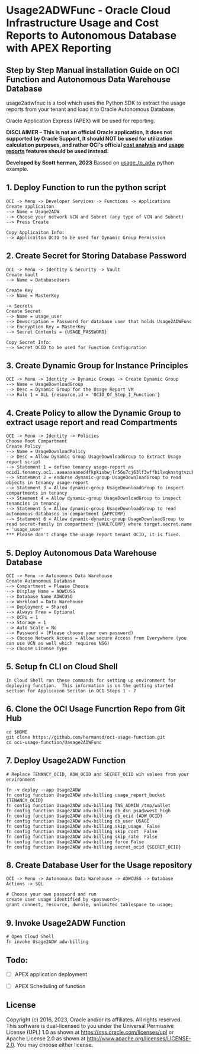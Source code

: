 # Usage2ADWFunc - Oracle Cloud Infrastructure Usage and Cost Reports to Autonomous Database with APEX Reporting

## Step by Step Manual installation Guide on OCI Function and Autonomous Data Warehouse Database
usage2adwfnuc is a tool which uses the Python SDK to extract the usage reports from your tenant and load it to Oracle Autonomous Database.

Oracle Application Express (APEX) will be used for reporting.  

**DISCLAIMER – This is not an official Oracle application,  It does not supported by Oracle Support, It should NOT be used for utilization calculation purposes, and rather OCI's official 
[cost analysis](https://docs.oracle.com/en-us/iaas/Content/Billing/Concepts/costanalysisoverview.htm) 
and [usage reports](https://docs.oracle.com/en-us/iaas/Content/Billing/Concepts/usagereportsoverview.htm) features should be used instead.**

**Developed by Scott herman, 2023**  Bassed on [usage_to_adw](https://github.com/oracle/oci-python-sdk/tree/master/examples/usage_reports_to_adw) python example.

## 1. Deploy Function to run the python script

```
OCI -> Menu -> Developer Services -> Functions -> Applications
Create applicaiton
--> Name = Usage2ADW
--> Choose your network VCN and Subnet (any type of VCN and Subnet)
--> Press Create

Copy Applicaiton Info:
--> Applicaiton OCID to be used for Dynamic Group Permission

```

## 2. Create Secret for Storing Database Password

```
OCI -> Menu -> Identity & Security -> Vault
Create Vault
--> Name = DatabaseUsers

Create Key
--> Name = MasterKey

-> Secrets
Create Secret
--> Name = usage_user
--> Dewscription = Password for database user that holds Usage2ADWFunc
--> Encryption Key = MasterKey
--> Secret Contents = {USAGE_PASSWORD}

Copy Secret Info:
--> Secret OCID to be used for Function Configuration
```

## 3. Create Dynamic Group for Instance Principles

```
OCI -> Menu -> Identity -> Dynamic Groups -> Create Dynamic Group
--> Name = UsageDownloadGroup 
--> Desc = Dynamic Group for the Usage Report VM
--> Rule 1 = ALL {resource.id = 'OCID_Of_Step_1_Function'}
```

## 4. Create Policy to allow the Dynamic Group to extract usage report and read Compartments

```
OCI -> Menu -> Identity -> Policies
Choose Root Compartment
Create Policy
--> Name = UsageDownloadPolicy
--> Desc = Allow Dynamic Group UsageDownloadGroup to Extract Usage report script
--> Statement 1 = define tenancy usage-report as ocid1.tenancy.oc1..aaaaaaaaned4fkpkisbwjlr56u7cj63lf3wffbilvqknstgtvzub7vhqkggq
--> Statement 2 = endorse dynamic-group UsageDownloadGroup to read objects in tenancy usage-report
--> Statement 3 = Allow dynamic-group UsageDownloadGroup to inspect compartments in tenancy
--> Staement 4 = Allow dynamic-group UsageDownloadGroup to inspect tenancies in tenancy
--> Statement 5 = Allow dynamic-group UsageDownloadGroup to read autonomous-databases in compartment {APPCOMP}
--> Statement 6 = Allow dynamic-dynamic-group UsageDownloadGroup to read secret-family in compartment {VAULTCOMP} where target.secret.name = 'usage_user'
*** Please don't change the usage report tenant OCID, it is fixed.
```

## 5. Deploy Autonomous Data Warehouse Database

```
OCI -> Menu -> Autonomous Data Warehouse
Create Autonomous Database
--> Compartment = Please Choose
--> Display Name = ADWCUSG
--> Database Name ADWCUSG
--> Workload = Data Warehouse
--> Deployment = Shared
--> Always Free = Optional
--> OCPU = 1
--> Storage = 1
--> Auto Scale = No
--> Password = (Please choose your own password)
--> Choose Network Access = Allow secure Access from Everywhere (you can use VCN as well which requires NSG)
--> Choose License Type
```

## 5. Setup fn CLI on Cloud Shell

```
In Cloud Shell run these commands for setting up environment for deploying function.  This information is on the getting started section for Applicaion Seciton in OCI Steps 1 - 7
```

## 6. Clone the OCI Usage Funcrtion Repo from Git Hub
  
```
cd $HOME
git clone https://github.com/hermansd/oci-usage-function.git
cd oci-usage-function/Uasage2ADWFunc
```

## 7. Deploy Usage2ADW Function
```
# Replace TENANCY_OCID, ADW_OCID and SECRET_OCID wih values from your environment

fn -v deploy --app Usage2ADW
fn config function Usage2ADW adw-billing usage_report_bucket {TENANCY_OCID}
fn config function Usage2ADW adw-billing TNS_ADMIN /tmp/wallet
fn config function Usage2ADW adw-billing db_dsn psadwwest_high
fn config function Usage2ADW adw-billing db_ocid {ADW_OCID}
fn config function Usage2ADW adw-billing db_user USAGE
fn config function Usage2ADW adw-billing skip_usage  False
fn config function Usage2ADW adw-billing skip_cost  False
fn config function Usage2ADW adw-billing skip_rate  False
fn config function Usage2ADW adw-billing force False
fn config function Usage2ADW adw-billing secret_ocid {SECRET_OCID}
```

## 8. Create Database User for the Usage repository

```
OCI -> Menu -> Autonomous Data Warehouse -> ADWCUSG -> Database Actions -> SQL

# Choose your own password and run
create user usage identified by <password>;
grant connect, resource, dwrole, unlimited tablespace to usage;
```


## 9. Invoke Usage2ADW Function
```
# Open Cloud Shell
fn invoke Usage2ADW adw-billing
```

## Todo:
- [ ] APEX application deployment
- [ ] APEX Scheduling of function


## License

Copyright (c) 2016, 2023, Oracle and/or its affiliates.  All rights reserved.
This software is dual-licensed to you under the Universal Permissive License (UPL) 1.0 as shown at https://oss.oracle.com/licenses/upl
or Apache License 2.0 as shown at http://www.apache.org/licenses/LICENSE-2.0. You may choose either license.